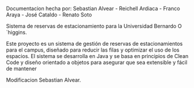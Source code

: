 Documentacion hecha por:
Sebastian Alvear - Reichell Ardiaca - Franco Araya - José Cataldo - Renato Soto


Sistema de reservas de estacionamiento para la Universidad Bernardo O´higgins.

Este proyecto es un sistema de gestión de reservas de estacionamientos para el campus, diseñado para reducir las filas y optimizar el uso de los espacios. El sistema se desarrolla en Java y se basa en principios de Clean Code y diseño orientado a objetos para asegurar que sea extensible y fácil de mantener

Modificacion Sebastian Alvear.